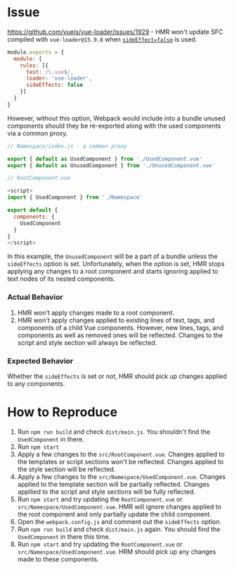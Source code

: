 # Issue

https://github.com/vuejs/vue-loader/issues/1929 - HMR won't update SFC compiled with `vue-loader@15.9.8` when [`sideEffect=false`](https://webpack.js.org/guides/tree-shaking/#clarifying-tree-shaking-and-sideeffects) is used.

```js
module.exports = {
  module: {
    rules: [{
      test: /\.vue$/,
      loader: 'vue-loader',
      sideEffects: false
    }]
  }
}
```

However, without this option, Webpack would include into a bundle unused components should they be re-exported along with the used components via a common proxy.


```js
// Namespace/index.js - a common proxy

export { default as UsedComponent } from './UsedComponent.vue'
export { default as UnusedComponent } from './UnusedComponent.vue'
```

```js
// RootComponent.vue

<script>
import { UsedComponent } from './Namespace'

export default {
  components: {
    UsedComponent
  }
}
</script>

```

In this example, the `UnusedComponent` will be a part of a bundle unless the `sideEffects` option is set.
Unfortunately, when the option is set, HMR stops applying any changes to a root component and starts ignoring applied to text nodes of its nested components.

### Actual Behavior

1. HMR won't apply changes made to a root component.
2. HMR won't apply changes applied to existing lines of text, tags, and components of a child Vue components. However, new lines, tags, and components as well as removed ones will be reflected. Changes to the script and style section will always be reflected.

### Expected Behavior

Whether the `sideEffects` is set or not, HMR should pick up changes applied to any components.

# How to Reproduce

1. Run `npm run build` and check `dist/main.js`. You shouldn't find the `UsedComponent` in there.
2. Run `npm start`
3. Apply a few changes to the `src/RootComponent.vue`. Changes applied to the templates or script sections won't be reflected. Changes applied to the style section will be reflected.
4. Apply a few changes to the `src/Namespace/UsedComponent.vue`. Changes applied to the template section will be partially reflected. Changes appllied to the script and style sections will be fully reflected.
5. Run `npm start` and try updating the `RootComponent.vue` or `src/Namespace/UsedComponent.vue`. HMR will ignore changes applied to the root component and only partially update the child component.
6. Open the `webpack.config.js` and comment out the `sideEffects` option.
7. Run `npm run build` and check `dist/main.js` again. You should find the `UsedComponent` in there this time.
8. Run `npm start` and try updating the `RootComponent.vue` or `src/Namespace/UsedComponent.vue`. HRM should pick up any changes made to these components.
